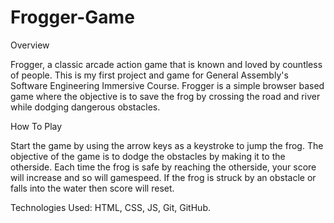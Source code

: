 # Frogger-Game
Overview 

Frogger, a classic arcade action game that is known and loved by countless of people. This is my first project and game for General Assembly's Software Engineering Immersive Course. Frogger is a simple browser based game where the objective is to save the frog by crossing the road and river while dodging dangerous obstacles. 

How To Play

Start the game by using the arrow keys as a keystroke to jump the frog. The objective of the game is to dodge the obstacles by making it to the otherside. Each time the frog is safe by reaching the otherside, your score will increase and so will gamespeed. If the frog is struck by an obstacle or falls into the water then score will reset. 

Technologies Used: HTML, CSS, JS, Git, GitHub.

